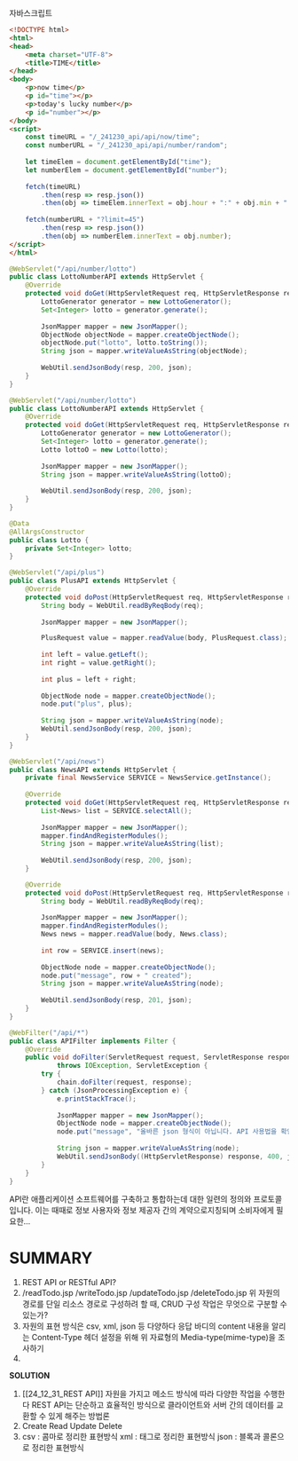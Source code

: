 자바스크립트
```html
<!DOCTYPE html>
<html>
<head>
	<meta charset="UTF-8">
	<title>TIME</title>
</head>
<body>
	<p>now time</p>
	<p id="time"></p>
	<p>today's lucky number</p>
	<p id="number"></p>
</body>
<script>
	const timeURL = "/_241230_api/api/now/time";
	const numberURL = "/_241230_api/api/number/random";
	
	let timeElem = document.getElementById("time");
	let numberElem = document.getElementById("number");
	
	fetch(timeURL)
		.then(resp => resp.json())
		.then(obj => timeElem.innerText = obj.hour + ":" + obj.min + ":" +obj.sec);
	
	fetch(numberURL + "?limit=45")
		.then(resp => resp.json())
		.then(obj => numberElem.innerText = obj.number);
</script>
</html>
```

```java
@WebServlet("/api/number/lotto")
public class LottoNumberAPI extends HttpServlet {
	@Override
	protected void doGet(HttpServletRequest req, HttpServletResponse resp) throws ServletException, IOException {
		LottoGenerator generator = new LottoGenerator();
		Set<Integer> lotto = generator.generate();
		
		JsonMapper mapper = new JsonMapper();
		ObjectNode objectNode = mapper.createObjectNode();
		objectNode.put("lotto", lotto.toString());
		String json = mapper.writeValueAsString(objectNode);
		
		WebUtil.sendJsonBody(resp, 200, json);
	}
}
```

```java
@WebServlet("/api/number/lotto")
public class LottoNumberAPI extends HttpServlet {
	@Override
	protected void doGet(HttpServletRequest req, HttpServletResponse resp) throws ServletException, IOException {
		LottoGenerator generator = new LottoGenerator();
		Set<Integer> lotto = generator.generate();
		Lotto lottoO = new Lotto(lotto);
		
		JsonMapper mapper = new JsonMapper();
		String json = mapper.writeValueAsString(lottoO);
		
		WebUtil.sendJsonBody(resp, 200, json);
	}
}

@Data
@AllArgsConstructor
public class Lotto {
	private Set<Integer> lotto;
}
```

```java
@WebServlet("/api/plus")
public class PlusAPI extends HttpServlet {
	@Override
	protected void doPost(HttpServletRequest req, HttpServletResponse resp) throws ServletException, IOException {
		String body = WebUtil.readByReqBody(req);
		
		JsonMapper mapper = new JsonMapper();

		PlusRequest value = mapper.readValue(body, PlusRequest.class);
		
		int left = value.getLeft();
		int right = value.getRight();
		
		int plus = left + right;
		
		ObjectNode node = mapper.createObjectNode();
		node.put("plus", plus);
		
		String json = mapper.writeValueAsString(node);
		WebUtil.sendJsonBody(resp, 200, json);
	}
}
```

```java
@WebServlet("/api/news")
public class NewsAPI extends HttpServlet {
	private final NewsService SERVICE = NewsService.getInstance();
	
	@Override
	protected void doGet(HttpServletRequest req, HttpServletResponse resp) throws ServletException, IOException {
		List<News> list = SERVICE.selectAll();
		
		JsonMapper mapper = new JsonMapper();
		mapper.findAndRegisterModules();
		String json = mapper.writeValueAsString(list);
		
		WebUtil.sendJsonBody(resp, 200, json);
	}

	@Override
	protected void doPost(HttpServletRequest req, HttpServletResponse resp) throws ServletException, IOException {
		String body = WebUtil.readByReqBody(req);
		
		JsonMapper mapper = new JsonMapper();
		mapper.findAndRegisterModules();
		News news = mapper.readValue(body, News.class);
		
		int row = SERVICE.insert(news);
		
		ObjectNode node = mapper.createObjectNode();
		node.put("message", row + " created");
		String json = mapper.writeValueAsString(node);
		
		WebUtil.sendJsonBody(resp, 201, json);
	}
}
```

```java
@WebFilter("/api/*")
public class APIFilter implements Filter {
	@Override
	public void doFilter(ServletRequest request, ServletResponse response, FilterChain chain)
			throws IOException, ServletException {
		try {
			chain.doFilter(request, response);
		} catch (JsonProcessingException e) {
			e.printStackTrace();
			
			JsonMapper mapper = new JsonMapper();
			ObjectNode node = mapper.createObjectNode();
			node.put("message", "올바른 json 형식이 아닙니다. API 사용법을 확인해주세요.");
			
			String json = mapper.writeValueAsString(node);
			WebUtil.sendJsonBody((HttpServletResponse) response, 400, json);
		}
	}
}
```

API란 애플리케이션 소프트웨어를 구축하고 통합하는데 대한 일련의 정의와 프로토콜입니다. 이는 때때로 정보 사용자와 정보 제공자 간의 계약으로지칭되며 소비자에게 필요한...

# SUMMARY
1. REST API or RESTful API?
2. /readTodo.jsp /writeTodo.jsp /updateTodo.jsp /deleteTodo.jsp
   위 자원의 경로를 단일 리소스 경로로 구성하려 할 때, CRUD 구성 작업은 무엇으로 구분할 수 있는가? 
3. 자원의 표현 방식은 csv, xml, json 등 다양하다
   응답 바디의 content 내용을 알리는 Content-Type 헤더 설정을 위해 위 자료형의 Media-type(mime-type)을 조사하기
4. 

**SOLUTION**
1. [[24_12_31_REST API]] 
   자원을 가지고 메소드 방식에 따라 다양한 작업을 수행한다
   REST API는 단순하고 효율적인 방식으로 클라이언트와 서버 간의 데이터를 교환할 수 있게 해주는 방법론
2. Create Read Update Delete
3. csv : 콤마로 정리한 표현방식
   xml : 태그로 정리한 표현방식
   json : 블록과 콜론으로 정리한 표현방식